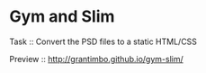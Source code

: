 Gym and Slim
=======

Task :: Convert the PSD files to a static HTML/CSS

Preview :: http://grantimbo.github.io/gym-slim/
